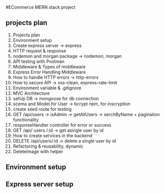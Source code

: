 #ECommerce MERN stack project 

## projects plan

1. Projects plan
2. Environment setup
3. Create express server -> express
4. HTTP request & response
5. nodemon and morgan package  -> nodemon, morgan
5. API testing with Postman
7. Middleware & Types of middleware
8. Express Error Handling Middleware 
9. How to handle HTTP errors  -> http-errors
10. How to secure API -> xss-clean, express-rate-limit
11. Environment variable & .gitignore
12. MVC Architecture
13. setUp DB -> mongoose for db connection
14. scema and Model for User -> bcrypt npm, for inscryption
15. create seed route for testing 
16. GET /api/users -> isAdmin -> getAllUsers -> serchByName + pagination functionality
17. responseHandler controller for error or success
18. GET /api/ users /:id -> get asingle user by id
19. How to create services in the backend
20. DELETE /api/users/:id -> delete a single user by id
21. Refactoring & reusability, dynamic
22. DeleteImage with helper


## Environment setup

## Express server setup